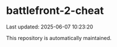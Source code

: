 # battlefront-2-cheat

Last updated: 2025-06-07 10:23:20

This repository is automatically maintained.
